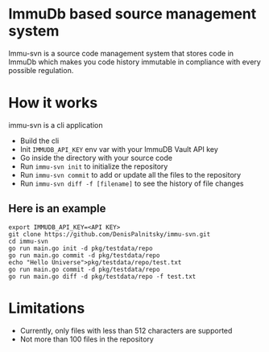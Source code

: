 # ImmuDb based source management system

Immu-svn is a source code management system that stores code in ImmuDb which makes you code history immutable in compliance with every possible regulation.

# How it works
immu-svn is a cli application

- Build the cli
- Init `IMMUDB_API_KEY` env var with your ImmuDB Vault API key 
- Go inside the directory with your source code
- Run `immu-svn init` to initialize the repository 
- Run `immu-svn commit` to add or update all the files to the repository
- Run `immu-svn diff -f [filename]` to see the history of file changes

## Here is an example
```
export IMMUDB_API_KEY=<API KEY>
git clone https://github.com/DenisPalnitsky/immu-svn.git
cd immu-svn
go run main.go init -d pkg/testdata/repo
go run main.go commit -d pkg/testdata/repo
echo "Hello Universe">pkg/testdata/repo/test.txt
go run main.go commit -d pkg/testdata/repo
go run main.go diff -d pkg/testdata/repo -f test.txt
```

# Limitations
- Currently, only files with less than 512 characters are supported
- Not more than 100 files in the repository





